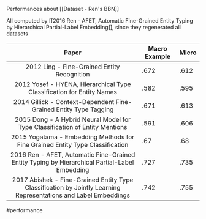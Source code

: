 Performances about [[Dataset - Ren's BBN]]

All computed by [[2016 Ren - AFET, Automatic Fine-Grained Entity Typing by Hierarchical Partial-Label Embedding]], since they regenerated all datasets

 |                                                      Paper                                                      | Macro Example | Micro |
 |:---------------------------------------------------------------------------------------------------------------:| ------------- | ----- |
 |                                   2012 Ling - Fine-Grained Entity Recognition                                   | .672          | .612  |
 |                      2012 Yosef - HYENA, Hierarchical Type Classification for Entity Names                      | .582          | .595  |
 |                        2014 Gillick - Context-Dependent Fine-Grained Entity Type Tagging                        | .671          | .613  |
 |                  2015 Dong - A Hybrid Neural Model for Type Classification of Entity Mentions                   | .591          | .606  |
 |                  2015 Yogatama - Embedding Methods for Fine Grained Entity Type Classification                  | .67           | .68   |
 |          2016 Ren - AFET, Automatic Fine-Grained Entity Typing by Hierarchical Partial-Label Embedding          | .727          | .735  |
 | 2017 Abishek - Fine-Grained Entity Type Classification by Jointly Learning Representations and Label Embeddings | .742          | .755  |

#performance 